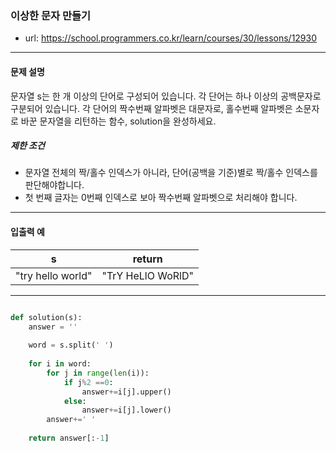 ### 이상한 문자 만들기 

 - url: https://school.programmers.co.kr/learn/courses/30/lessons/12930
 
 --------
 
#### 문제 설명
문자열 s는 한 개 이상의 단어로 구성되어 있습니다. 각 단어는 하나 이상의 공백문자로 구분되어 있습니다. 각 단어의 짝수번째 알파벳은 대문자로, 홀수번째 알파벳은 소문자로 바꾼 문자열을 리턴하는 함수, solution을 완성하세요.

##### 제한 조건
 - 문자열 전체의 짝/홀수 인덱스가 아니라, 단어(공백을 기준)별로 짝/홀수 인덱스를 판단해야합니다.
 - 첫 번째 글자는 0번째 인덱스로 보아 짝수번째 알파벳으로 처리해야 합니다.

--------
 
#### 입출력 예
 |s|return|
 |:---:|:---:|
 |"try hello world"|"TrY HeLlO WoRlD"|


--------

```python

def solution(s):
    answer = ''
    
    word = s.split(' ')
    
    for i in word:
        for j in range(len(i)):
            if j%2 ==0:
                answer+=i[j].upper()
            else:
                answer+=i[j].lower()
        answer+=' '   
    
    return answer[:-1]
            

```
